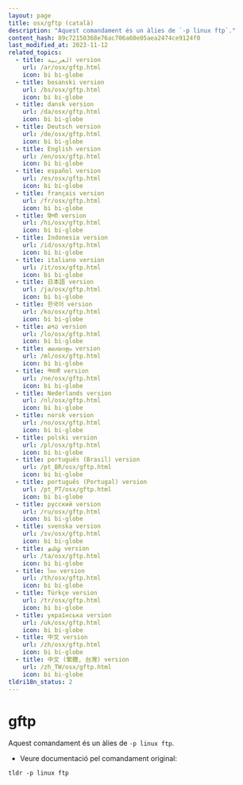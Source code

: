 ```yaml
---
layout: page
title: osx/gftp (català)
description: "Aquest comandament és un àlies de `-p linux ftp`."
content_hash: 89c72150368e76ac706a60e05aea2474ce9124f0
last_modified_at: 2023-11-12
related_topics:
  - title: العربية version
    url: /ar/osx/gftp.html
    icon: bi bi-globe
  - title: bosanski version
    url: /bs/osx/gftp.html
    icon: bi bi-globe
  - title: dansk version
    url: /da/osx/gftp.html
    icon: bi bi-globe
  - title: Deutsch version
    url: /de/osx/gftp.html
    icon: bi bi-globe
  - title: English version
    url: /en/osx/gftp.html
    icon: bi bi-globe
  - title: español version
    url: /es/osx/gftp.html
    icon: bi bi-globe
  - title: français version
    url: /fr/osx/gftp.html
    icon: bi bi-globe
  - title: हिन्दी version
    url: /hi/osx/gftp.html
    icon: bi bi-globe
  - title: Indonesia version
    url: /id/osx/gftp.html
    icon: bi bi-globe
  - title: italiano version
    url: /it/osx/gftp.html
    icon: bi bi-globe
  - title: 日本語 version
    url: /ja/osx/gftp.html
    icon: bi bi-globe
  - title: 한국어 version
    url: /ko/osx/gftp.html
    icon: bi bi-globe
  - title: ລາວ version
    url: /lo/osx/gftp.html
    icon: bi bi-globe
  - title: മലയാളം version
    url: /ml/osx/gftp.html
    icon: bi bi-globe
  - title: नेपाली version
    url: /ne/osx/gftp.html
    icon: bi bi-globe
  - title: Nederlands version
    url: /nl/osx/gftp.html
    icon: bi bi-globe
  - title: norsk version
    url: /no/osx/gftp.html
    icon: bi bi-globe
  - title: polski version
    url: /pl/osx/gftp.html
    icon: bi bi-globe
  - title: português (Brasil) version
    url: /pt_BR/osx/gftp.html
    icon: bi bi-globe
  - title: português (Portugal) version
    url: /pt_PT/osx/gftp.html
    icon: bi bi-globe
  - title: русский version
    url: /ru/osx/gftp.html
    icon: bi bi-globe
  - title: svenska version
    url: /sv/osx/gftp.html
    icon: bi bi-globe
  - title: தமிழ் version
    url: /ta/osx/gftp.html
    icon: bi bi-globe
  - title: ไทย version
    url: /th/osx/gftp.html
    icon: bi bi-globe
  - title: Türkçe version
    url: /tr/osx/gftp.html
    icon: bi bi-globe
  - title: українська version
    url: /uk/osx/gftp.html
    icon: bi bi-globe
  - title: 中文 version
    url: /zh/osx/gftp.html
    icon: bi bi-globe
  - title: 中文 (繁體, 台灣) version
    url: /zh_TW/osx/gftp.html
    icon: bi bi-globe
tldri18n_status: 2
---
```

# gftp

Aquest comandament és un àlies de `-p linux ftp`.

- Veure documentació pel comandament original:

`tldr -p linux ftp`
